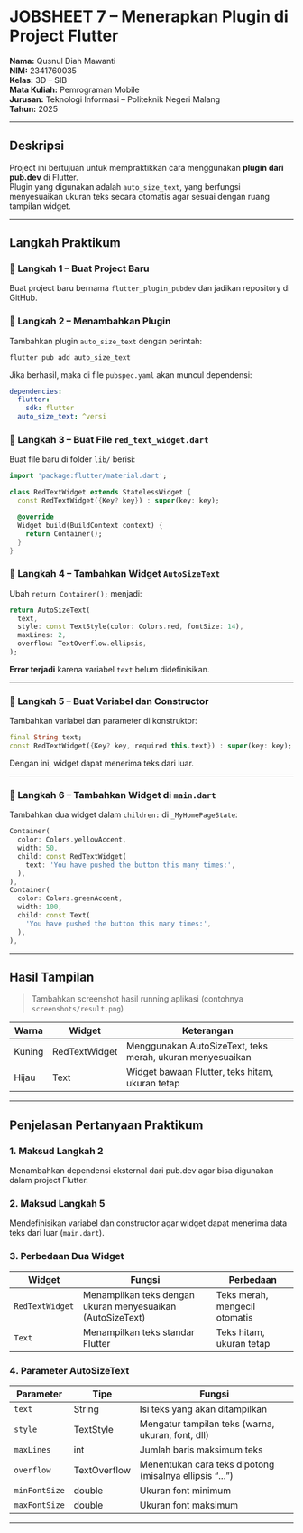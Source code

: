 # JOBSHEET 7 – Menerapkan Plugin di Project Flutter

**Nama:** Qusnul Diah Mawanti  
**NIM:** 2341760035  
**Kelas:** 3D – SIB  
**Mata Kuliah:** Pemrograman Mobile  
**Jurusan:** Teknologi Informasi – Politeknik Negeri Malang  
**Tahun:** 2025  

---

## Deskripsi
Project ini bertujuan untuk mempraktikkan cara menggunakan **plugin dari pub.dev** di Flutter.  
Plugin yang digunakan adalah `auto_size_text`, yang berfungsi menyesuaikan ukuran teks secara otomatis agar sesuai dengan ruang tampilan widget.

---

## Langkah Praktikum

### 🔹 Langkah 1 – Buat Project Baru
Buat project baru bernama `flutter_plugin_pubdev` dan jadikan repository di GitHub.

### 🔹 Langkah 2 – Menambahkan Plugin
Tambahkan plugin `auto_size_text` dengan perintah:
```bash
flutter pub add auto_size_text
```
Jika berhasil, maka di file `pubspec.yaml` akan muncul dependensi:
```yaml
dependencies:
  flutter:
    sdk: flutter
  auto_size_text: ^versi
```

### 🔹 Langkah 3 – Buat File `red_text_widget.dart`
Buat file baru di folder `lib/` berisi:
```dart
import 'package:flutter/material.dart';

class RedTextWidget extends StatelessWidget {
  const RedTextWidget({Key? key}) : super(key: key);

  @override
  Widget build(BuildContext context) {
    return Container();
  }
}
```

### 🔹 Langkah 4 – Tambahkan Widget `AutoSizeText`
Ubah `return Container();` menjadi:
```dart
return AutoSizeText(
  text,
  style: const TextStyle(color: Colors.red, fontSize: 14),
  maxLines: 2,
  overflow: TextOverflow.ellipsis,
);
```
**Error terjadi** karena variabel `text` belum didefinisikan.

---

### 🔹 Langkah 5 – Buat Variabel dan Constructor
Tambahkan variabel dan parameter di konstruktor:
```dart
final String text;
const RedTextWidget({Key? key, required this.text}) : super(key: key);
```
Dengan ini, widget dapat menerima teks dari luar.

---

### 🔹 Langkah 6 – Tambahkan Widget di `main.dart`
Tambahkan dua widget dalam `children:` di `_MyHomePageState`:
```dart
Container(
  color: Colors.yellowAccent,
  width: 50,
  child: const RedTextWidget(
    text: 'You have pushed the button this many times:',
  ),
),
Container(
  color: Colors.greenAccent,
  width: 100,
  child: const Text(
    'You have pushed the button this many times:',
  ),
),
```

---

## Hasil Tampilan
> Tambahkan screenshot hasil running aplikasi (contohnya `screenshots/result.png`)

| Warna | Widget | Keterangan |
|--------|----------|------------|
| Kuning | RedTextWidget | Menggunakan AutoSizeText, teks merah, ukuran menyesuaikan |
| Hijau | Text | Widget bawaan Flutter, teks hitam, ukuran tetap |

---

## Penjelasan Pertanyaan Praktikum

### 1️. Maksud Langkah 2
Menambahkan dependensi eksternal dari pub.dev agar bisa digunakan dalam project Flutter.

### 2️. Maksud Langkah 5
Mendefinisikan variabel dan constructor agar widget dapat menerima data teks dari luar (`main.dart`).

### 3️. Perbedaan Dua Widget
| Widget | Fungsi | Perbedaan |
|---------|---------|------------|
| `RedTextWidget` | Menampilkan teks dengan ukuran menyesuaikan (AutoSizeText) | Teks merah, mengecil otomatis |
| `Text` | Menampilkan teks standar Flutter | Teks hitam, ukuran tetap |

### 4️. Parameter AutoSizeText
| Parameter | Tipe | Fungsi |
|------------|------|--------|
| `text` | String | Isi teks yang akan ditampilkan |
| `style` | TextStyle | Mengatur tampilan teks (warna, ukuran, font, dll) |
| `maxLines` | int | Jumlah baris maksimum teks |
| `overflow` | TextOverflow | Menentukan cara teks dipotong (misalnya ellipsis “...”) |
| `minFontSize` | double | Ukuran font minimum |
| `maxFontSize` | double | Ukuran font maksimum |

---


